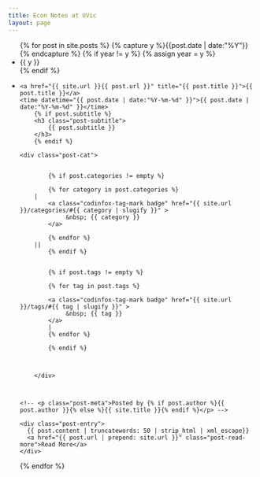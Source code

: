 ```yaml
---
title: Econ Notes at UVic
layout: page
---
```


<ul class="listing">
{% for post in site.posts %}
  {% capture y %}{{post.date | date:"%Y"}}{% endcapture %}
  {% if year != y %}
    {% assign year = y %}
    <li class="listing-seperator">{{ y }}</li>
  {% endif %}
  <li class="listing-item">

    <a href="{{ site.url }}{{ post.url }}" title="{{ post.title }}">{{ post.title }}</a>
    <time datetime="{{ post.date | date:"%Y-%m-%d" }}">{{ post.date | date:"%Y-%m-%d" }}</time>    
        {% if post.subtitle %}
        <h3 class="post-subtitle">
            {{ post.subtitle }}
        </h3>
        {% endif %}
	
	<div class="post-cat">

            
            {% if post.categories != empty %}
            
            {% for category in post.categories %}
	    |
			<a class="codinfox-tag-mark badge" href="{{ site.url }}/categories/#{{ category | slugify }}" >
				 &nbsp; {{ category }}
			</a>
			
            {% endfor %}
	    ||
            {% endif %}
	    
            
            {% if post.tags != empty %}
            
            {% for tag in post.tags %}
	    
			<a class="codinfox-tag-mark badge" href="{{ site.url }}/tags/#{{ tag | slugify }}" >
				 &nbsp; {{ tag }}
			</a>
			|
            {% endfor %}
	    
            {% endif %}



        </div> 
	
	
	
    <!-- <p class="post-meta">Posted by {% if post.author %}{{ post.author }}{% else %}{{ site.title }}{% endif %}</p> -->

    <div class="post-entry">
      {{ post.content | truncatewords: 50 | strip_html | xml_escape}}
	  <a href="{{ post.url | prepend: site.url }}" class="post-read-more">Read More</a>
    </div>
  </li>
{% endfor %}
</ul>
